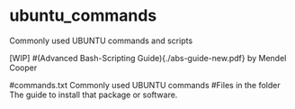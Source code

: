 # ubuntu_commands
Commonly used UBUNTU commands and scripts

[WIP]
#(Advanced Bash-Scripting Guide){./abs-guide-new.pdf}
by Mendel Cooper

#commands.txt
Commonly used UBUNTU commands
#Files in the folder 
The guide to install that package or software.
